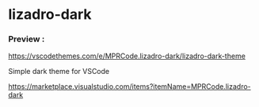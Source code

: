# lizadro-dark 

### Preview : 
https://vscodethemes.com/e/MPRCode.lizadro-dark/lizadro-dark-theme

Simple dark theme for VSCode

https://marketplace.visualstudio.com/items?itemName=MPRCode.lizadro-dark
